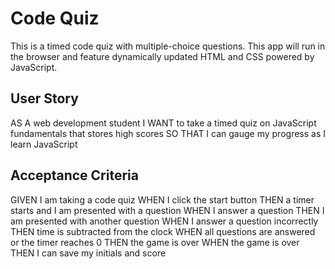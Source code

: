 # Code Quiz

This is a timed code quiz with multiple-choice questions. This app will run in the browser and feature dynamically updated HTML and CSS powered by JavaScript.

## User Story

AS A web development student
I WANT to take a timed quiz on JavaScript fundamentals that stores high scores
SO THAT I can gauge my progress as I learn JavaScript

## Acceptance Criteria

GIVEN I am taking a code quiz
WHEN I click the start button
THEN a timer starts and I am presented with a question
WHEN I answer a question
THEN I am presented with another question
WHEN I answer a question incorrectly
THEN time is subtracted from the clock
WHEN all questions are answered or the timer reaches 0
THEN the game is over
WHEN the game is over
THEN I can save my initials and score
